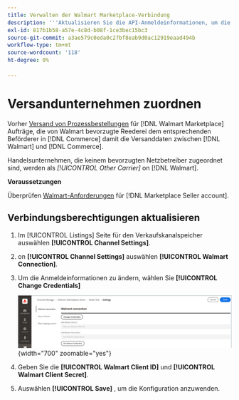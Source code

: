 ```yaml
---
title: Verwalten der Walmart Marketplace-Verbindung
description: '''Aktualisieren Sie die API-Anmeldeinformationen, um die Verbindung zwischen einem [DNL! Commerce] Store-Ansicht und [!DNL Walmart Marketplace]. The connection is required to connect [!DNL Commerce] Produktlisten erstellen und Inventar-, Preis-, Bestell- und Versanddaten zwischen [!DNL Commerce] und der Walmart."'
exl-id: 817b1b58-a57e-4c8d-b08f-1ce3bec15bc3
source-git-commit: a3ae579c0eda0c27bf8eab9d0ac12919eaad494b
workflow-type: tm+mt
source-wordcount: '118'
ht-degree: 0%

---
```


# Versandunternehmen zuordnen

Vorher [Versand von Prozessbestellungen](process-orders.md#ship-an-order) für [!DNL Walmart Marketplace] Aufträge, die von Walmart bevorzugte Reederei dem entsprechenden Beförderer in [!DNL Commerce] damit die Versanddaten zwischen [!DNL Walmart] und [!DNL Commerce].

Handelsunternehmen, die keinem bevorzugten Netzbetreiber zugeordnet sind, werden als *[!UICONTROL Other Carrier]* on [!DNL Walmart].

**Voraussetzungen**

Überprüfen [Walmart-Anforderungen](walmart-requirements.md) für [!DNL Marketplace Seller account].

## Verbindungsberechtigungen aktualisieren

1. Im [!UICONTROL Listings] Seite für den Verkaufskanalspeicher auswählen **[!UICONTROL Channel Settings]**.

1. on **[!UICONTROL Channel Settings]** auswählen **[!UICONTROL Walmart Connection]**.

1. Um die Anmeldeinformationen zu ändern, wählen Sie **[!UICONTROL Change Credentials]**

   ![Aktualisieren der Anmeldeinformationen der Walmart-API, um die Verbindung zu autorisieren](assets/update-connection-credentials.png){width="700" zoomable="yes"}

1. Geben Sie die **[!UICONTROL Walmart Client ID]** und **[!UICONTROL Walmart Client Secret]**.

1. Auswählen **[!UICONTROL Save]** , um die Konfiguration anzuwenden.
